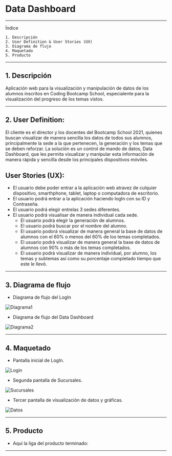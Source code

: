 # Data Dashboard

---
Índice

    1. Descripción
    2. User Definition & User Stories (UX)
    3. Diagrama de flujo
    4. Maquetado 
    5. Producto

---

## 1. Descripción

Aplicación web para la visualización y manipulación de datos de los alumnos inscritos en Coding Bootcamp School, especialente para la visualización del progreso de los temas vistos.

---

## 2. User Definition:

El cliente es el director y los docentes del Bootcamp School 2021, quienes buscan visualizar de manera sencilla los datos de todos sus alumnos, principalmente la sede a la que pertenecen, la generación y los temas que se deben reforzar. 
La solución es un control de mando de datos, Data Dashboard, que les permita visualizar y manipular esta información de manera rápida y sencilla desde los principales dispositivos móviles.

## User Stories (UX):

- El usuario debe poder entrar a la aplicación web atravez de culquier dispositivo, smarthphone, tablet, laptop o computadora de escritorio. 
- El usuario podrá entrar a la aplicación haciendo logIn con su ID y Contraseña.
- El usuario podrá elegir entrelas 3 sedes diferentes.
- El usuario podrá visualisar de manera individual cada sede. 
   - El usuario podrá elegir la generación de alumnos.
   - El usuario podrá buscar por el nombre del alumno.
   - El usuario podorá visualizar de manera general la base de datos de alumnos con el 60% o menos del 60% de los temas completados.
   - El usuario podrá visualizar de manera general la base de datos de alumnos con 90% o más de los temas completados.
   - El usuario podrá visualizar de manera individual, por alumno, los temas y subtemas así como su porcentaje completado  tiempo que este le llevó.

---

## 3. Diagrama de flujo 

* Diagrama de flujo del LogIn

![Diagrama1](./assets/imágenes/mainFlowChart.png)

* Diagrama de flujo del Data Dashboard

![Diagrama2](./assets/imágenes/dashboardFlowChart.png)

---

## 4. Maquetado 

* Pantalla inicial de LogIn.

![Login](./assets/imágenes/Pantalla1.png)

* Segunda pantalla de Sucursales.

![Sucursales](./assets/imágenes/Pantalla2.png)

* Tercer pantalla de visualización de datos y gráficas.

![Datos](./assets/imágenes/Pantalla3.png)

---

## 5. Producto

* Aquí la liga del producto terminado:


---


